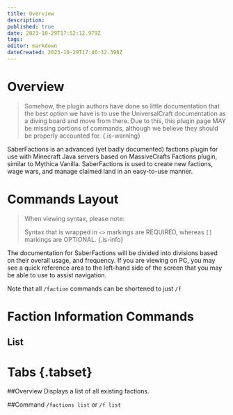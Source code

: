 ```yaml
---
title: Overview
description: 
published: true
date: 2023-10-29T17:52:12.979Z
tags: 
editor: markdown
dateCreated: 2023-10-29T17:46:32.398Z
---
```


# Overview
> Somehow, the plugin authors have done so little documentation that the best option we have is to use the UniversalCraft documentation as a diving board and move from there. Due to this, this plugin page MAY be missing portions of commands, although we believe they should be properly accounted for.
{.is-warning}

SaberFactions is an advanced (yet badly documented) factions plugin for use with Minecraft Java servers based on MassiveCrafts Factions plugin, similar to Mythica Vanilla. SaberFactions is used to create new factions, wage wars, and manage claimed land in an easy-to-use manner.

# Commands Layout
> When viewing syntax, please note:
> 
> Syntax that is wrapped in `<>` markings are REQUIRED, whereas `[]` markings are OPTIONAL.
{.is-info}

The documentation for SaberFactions will be divided into divisions based on their overall usage, and frequency. If you are viewing on PC, you may see a quick reference area to the left-hand side of the screen that you may be able to use to assist navigation.

Note that all `/faction` commands can be shortened to just `/f`

# Faction Information Commands
## List
# Tabs {.tabset}
##Overview
Displays a list of all existing factions.

##Command
`/factions list` or `/f list`
